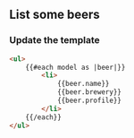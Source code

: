 ##  List some beers

### Update the template
```html
<ul>
    {{#each model as |beer|}}
        <li>
            {{beer.name}}
            {{beer.brewery}}
            {{beer.profile}}
        </li>
    {{/each}}
</ul>
```
